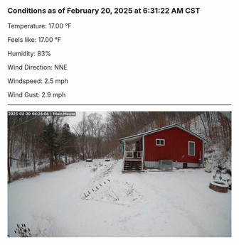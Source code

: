 ### Conditions as of February 20, 2025 at 6:31:22 AM CST 

Temperature: 17.00 &deg;F

Feels like: 17.00 &deg;F

Humidity: 83%

Wind Direction: NNE

Windspeed: 2.5 mph

Wind Gust: 2.9 mph

---

<img src="./images/latest.jpeg"/>

